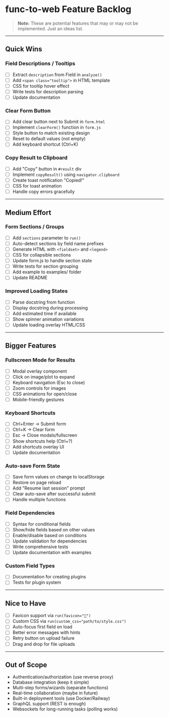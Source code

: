 # func-to-web Feature Backlog

> **Note:** These are potential features that may or may not be implemented. Just an ideas list.

---

## Quick Wins

### Field Descriptions / Tooltips
- [ ] Extract `description` from Field in `analyze()`
- [ ] Add `<span class="tooltip">` in HTML template
- [ ] CSS for tooltip hover effect
- [ ] Write tests for description parsing
- [ ] Update documentation

### Clear Form Button
- [ ] Add clear button next to Submit in `form.html`
- [ ] Implement `clearForm()` function in `form.js`
- [ ] Style button to match existing design
- [ ] Reset to default values (not empty)
- [ ] Add keyboard shortcut (Ctrl+K)

### Copy Result to Clipboard
- [ ] Add "Copy" button in `#result` div
- [ ] Implement `copyResult()` using `navigator.clipboard`
- [ ] Create toast notification "Copied!"
- [ ] CSS for toast animation
- [ ] Handle copy errors gracefully

---

## Medium Effort

### Form Sections / Groups
- [ ] Add `sections` parameter to `run()`
- [ ] Auto-detect sections by field name prefixes
- [ ] Generate HTML with `<fieldset>` and `<legend>`
- [ ] CSS for collapsible sections
- [ ] Update form.js to handle section state
- [ ] Write tests for section grouping
- [ ] Add example to examples/ folder
- [ ] Update README

### Improved Loading States
- [ ] Parse docstring from function
- [ ] Display docstring during processing
- [ ] Add estimated time if available
- [ ] Show spinner animation variations
- [ ] Update loading overlay HTML/CSS

---

## Bigger Features

### Fullscreen Mode for Results
- [ ] Modal overlay component
- [ ] Click on image/plot to expand
- [ ] Keyboard navigation (Esc to close)
- [ ] Zoom controls for images
- [ ] CSS animations for open/close
- [ ] Mobile-friendly gestures

### Keyboard Shortcuts
- [ ] Ctrl+Enter → Submit form
- [ ] Ctrl+K → Clear form
- [ ] Esc → Close modals/fullscreen
- [ ] Show shortcuts help (Ctrl+?)
- [ ] Add shortcuts overlay UI
- [ ] Update documentation

### Auto-save Form State
- [ ] Save form values on change to localStorage
- [ ] Restore on page reload
- [ ] Add "Resume last session" prompt
- [ ] Clear auto-save after successful submit
- [ ] Handle multiple functions

### Field Dependencies
- [ ] Syntax for conditional fields
- [ ] Show/hide fields based on other values
- [ ] Enable/disable based on conditions
- [ ] Update validation for dependencies
- [ ] Write comprehensive tests
- [ ] Update documentation with examples

### Custom Field Types
- [ ] Documentation for creating plugins
- [ ] Tests for plugin system

---

## Nice to Have

- [ ] Favicon support via `run(favicon="🚀")`
- [ ] Custom CSS via `run(custom_css="path/to/style.css")`
- [ ] Auto-focus first field on load
- [ ] Better error messages with hints
- [ ] Retry button on upload failure
- [ ] Drag and drop for file uploads

---

## Out of Scope

- Authentication/authorization (use reverse proxy)
- Database integration (keep it simple)
- Multi-step forms/wizards (separate functions)
- Real-time collaboration (maybe in future)
- Built-in deployment tools (use Docker/Railway)
- GraphQL support (REST is enough)
- Websockets for long-running tasks (polling works)